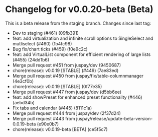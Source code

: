 # Changelog for v0.0.20-beta (Beta)

This is a beta release from the staging branch. Changes since last tag:

- Dev to staging (#461) (09fb391)
- feat: add virtualization and infinite scroll options to SingleSelect and mutliselect (#460) (1b4fc98)
- Bug fix/chart ticks (#459) (f0e9c2c)
- feat: add VirtualList component for efficient rendering of large lists (#455) (24dd1b6)
- Merge pull request #451 from juspay/dev (9450687)
- chore(release): v0.0.19 [STABLE] (#449) (7ae83ed)
- Merge pull request #450 from juspay/fix/table-columnmanager (4e3cf0b)
- chore(release): v0.0.19 [STABLE] (0f77e35)
- Merge pull request #447 from juspay/dev (d5bb6ee)
- feat: add showPreset for enhanced preset functionality (#446) (aebd34b)
- Fix tabs and calendar (#445) (8111c1a)
- Merge pull request #444 from juspay/dev (2f37d24)
- Merge pull request #443 from juspay/release/update-beta-version-0.0.19-beta (e90e0b7)
- chore(release): v0.0.19-beta [BETA] (ce5f5c7)

